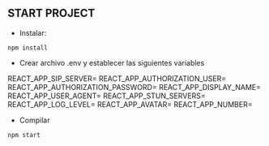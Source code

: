 ## START PROJECT ##

- Instalar:

```npm install```

- Crear archivo .env y establecer las siguientes variables

REACT_APP_SIP_SERVER=
REACT_APP_AUTHORIZATION_USER=
REACT_APP_AUTHORIZATION_PASSWORD=
REACT_APP_DISPLAY_NAME=
REACT_APP_USER_AGENT=
REACT_APP_STUN_SERVERS=
REACT_APP_LOG_LEVEL=
REACT_APP_AVATAR=
REACT_APP_NUMBER=

- Compilar

```npm start```
